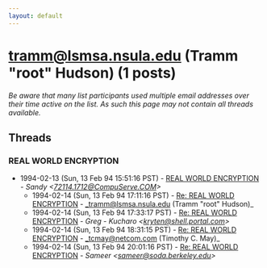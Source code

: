 ```yaml
---
layout: default
---
```


# tramm@lsmsa.nsula.edu (Tramm "root" Hudson) (1 posts)

_Be aware that many list participants used multiple email addresses over their time active on the list. As such this page may not contain all threads available._

## Threads

### REAL WORLD ENCRYPTION
+ 1994-02-13 (Sun, 13 Feb 94 15:51:16 PST) - [REAL WORLD ENCRYPTION](/archive/1994/02/71d8a9b075bc531803338d663976494031cf9b35866419755a2a39435255353e) - _Sandy \<72114.1712@CompuServe.COM\>_
  + 1994-02-14 (Sun, 13 Feb 94 17:11:16 PST) - [Re: REAL WORLD ENCRYPTION](/archive/1994/02/7b100b2b2ba27ac48f526acbc8a0d122cdc77e3b0bcfbe74c5d991f0eb79588e) - _tramm@lsmsa.nsula.edu (Tramm "root" Hudson)_
  + 1994-02-14 (Sun, 13 Feb 94 17:33:17 PST) - [Re: REAL WORLD ENCRYPTION](/archive/1994/02/f9804fb01ecd2ad6a48c1aeab91a9dfde1e6269104325c175a478119e7ff7db7) - _Greg - Kucharo \<kryten@shell.portal.com\>_
  + 1994-02-14 (Sun, 13 Feb 94 18:31:15 PST) - [Re: REAL WORLD ENCRYPTION](/archive/1994/02/159a8a7d3781861fd261eca0756bce6d82d4d900ee890b120024ffedad23f556) - _tcmay@netcom.com (Timothy C. May)_
  + 1994-02-14 (Sun, 13 Feb 94 20:01:16 PST) - [Re: REAL WORLD ENCRYPTION](/archive/1994/02/7aab96fafd82b119f69d77cf2b18354858cc72010e77d3274e9dc9903c3e9606) - _Sameer \<sameer@soda.berkeley.edu\>_

